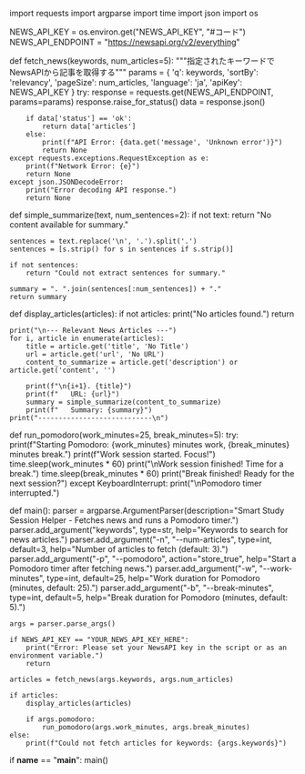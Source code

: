 import requests
import argparse
import time
import json
import os


NEWS_API_KEY = os.environ.get("NEWS_API_KEY", "#コード")
NEWS_API_ENDPOINT = "https://newsapi.org/v2/everything"



def fetch_news(keywords, num_articles=5):
    """指定されたキーワードでNewsAPIから記事を取得する"""
    params = {
        'q': keywords,
        'sortBy': 'relevancy',
        'pageSize': num_articles,
        'language': 'ja',
        'apiKey': NEWS_API_KEY
    }
    try:
        response = requests.get(NEWS_API_ENDPOINT, params=params)
        response.raise_for_status()
        data = response.json()

        if data['status'] == 'ok':
            return data['articles']
        else:
            print(f"API Error: {data.get('message', 'Unknown error')}")
            return None
    except requests.exceptions.RequestException as e:
        print(f"Network Error: {e}")
        return None
    except json.JSONDecodeError:
        print("Error decoding API response.")
        return None

def simple_summarize(text, num_sentences=2):
    if not text:
        return "No content available for summary."

    sentences = text.replace('\n', '.').split('.')
    sentences = [s.strip() for s in sentences if s.strip()]

    if not sentences:
        return "Could not extract sentences for summary."

    summary = ". ".join(sentences[:num_sentences]) + "."
    return summary

def display_articles(articles):
    if not articles:
        print("No articles found.")
        return

    print("\n--- Relevant News Articles ---")
    for i, article in enumerate(articles):
        title = article.get('title', 'No Title')
        url = article.get('url', 'No URL')
        content_to_summarize = article.get('description') or article.get('content', '')

        print(f"\n{i+1}. {title}")
        print(f"   URL: {url}")
        summary = simple_summarize(content_to_summarize)
        print(f"   Summary: {summary}")
    print("----------------------------\n")

def run_pomodoro(work_minutes=25, break_minutes=5):
    try:
        print(f"Starting Pomodoro: {work_minutes} minutes work, {break_minutes} minutes break.")
        print(f"Work session started. Focus!")
        time.sleep(work_minutes * 60)
        print("\nWork session finished! Time for a break.")
        time.sleep(break_minutes * 60)
        print("Break finished! Ready for the next session?")
    except KeyboardInterrupt:
        print("\nPomodoro timer interrupted.")


def main():
    parser = argparse.ArgumentParser(description="Smart Study Session Helper - Fetches news and runs a Pomodoro timer.")
    parser.add_argument("keywords", type=str, help="Keywords to search for news articles.")
    parser.add_argument("-n", "--num-articles", type=int, default=3, help="Number of articles to fetch (default: 3).")
    parser.add_argument("-p", "--pomodoro", action="store_true", help="Start a Pomodoro timer after fetching news.")
    parser.add_argument("-w", "--work-minutes", type=int, default=25, help="Work duration for Pomodoro (minutes, default: 25).")
    parser.add_argument("-b", "--break-minutes", type=int, default=5, help="Break duration for Pomodoro (minutes, default: 5).")

    args = parser.parse_args()

    if NEWS_API_KEY == "YOUR_NEWS_API_KEY_HERE":
        print("Error: Please set your NewsAPI key in the script or as an environment variable.")
        return

    articles = fetch_news(args.keywords, args.num_articles)

    if articles:
        display_articles(articles)

        if args.pomodoro:
            run_pomodoro(args.work_minutes, args.break_minutes)
    else:
        print(f"Could not fetch articles for keywords: {args.keywords}")

if __name__ == "__main__":
    main()
